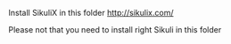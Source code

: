 Install SikuliX in this folder
http://sikulix.com/

Please not that you need to install right Sikuli in this folder

